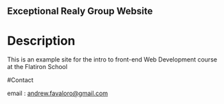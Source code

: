 Exceptional Realy Group Website
----

# Description

This is an example site for the intro to front-end Web Development course at the Flatiron School

#Contact

email : andrew.favaloro@gmail.com